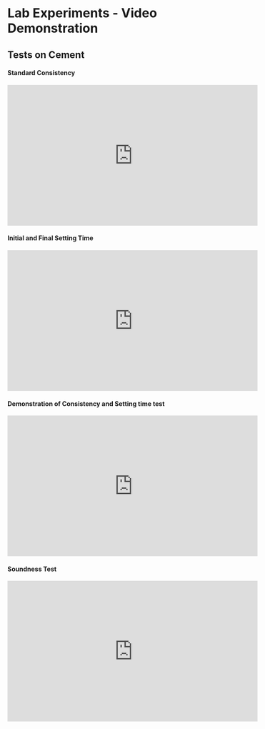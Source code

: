 # Lab Experiments - Video Demonstration

## Tests on Cement

#### **Standard Consistency**

<iframe width="560" height="315" src="https://www.youtube.com/embed/fL6E0E1LOBg" title="YouTube video player" frameborder="0" allow="accelerometer; autoplay; clipboard-write; encrypted-media; gyroscope; picture-in-picture" allowfullscreen></iframe>  



#### **Initial and Final Setting Time**

<iframe width="560" height="315" src="https://www.youtube.com/embed/3tKuexK4zto" title="YouTube video player" frameborder="0" allow="accelerometer; autoplay; clipboard-write; encrypted-media; gyroscope; picture-in-picture" allowfullscreen></iframe>


#### **Demonstration of Consistency and Setting time test**

<iframe width="560" height="315" src="https://www.youtube.com/embed/sl0smPfvVAo" title="YouTube video player" frameborder="0" allow="accelerometer; autoplay; clipboard-write; encrypted-media; gyroscope; picture-in-picture" allowfullscreen></iframe>  


#### **Soundness Test**

<iframe width="560" height="315" src="https://www.youtube.com/embed/je5ztHs9tII" title="YouTube video player" frameborder="0" allow="accelerometer; autoplay; clipboard-write; encrypted-media; gyroscope; picture-in-picture" allowfullscreen></iframe>
